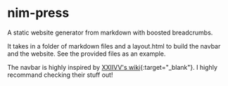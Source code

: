 # nim-press

A static website generator from markdown with boosted breadcrumbs.

It takes in a folder of markdown files and a layout.html to build the navbar and the website. See the provided files as an example.

The navbar is highly inspired by [XXIIVV's wiki](https://wiki.xxiivv.com/site/home.html){:target="_blank"}. I highly recommand checking their stuff out!
